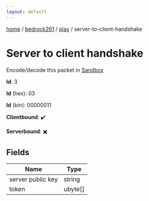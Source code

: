 ```yaml
---
layout: default
---
```


[home](/)  /  [bedrock261](/protocol/bedrock261)  /  [play](/protocol/bedrock261/play)  /  server-to-client-handshake

# Server to client handshake

Encode/decode this packet in [Sandbox](../../../sandbox/bedrock261#Play.ServerToClientHandshake)

**Id**: 3

**Id** (hex): 03

**Id** (bin): 00000011

**Clientbound**: ✔️

**Serverbound**: ✖️

## Fields

Name | Type
---|---
server public key | string
token | ubyte[]
